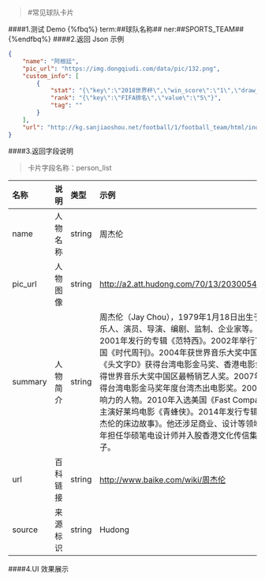 >#常见球队卡片


####1.测试 Demo
{%fbq%}
term:##球队名称##
ner:##SPORTS_TEAM##
{%endfbq%}
####2.返回 Json 示例
```json
{
    "name": "阿根廷",
    "pic_url": "https://img.dongqiudi.com/data/pic/132.png",
    "custom_info": [
        {
            "stat": "{\"key\":\"2018世界杯\",\"win_score\":\"1\",\"draw_score\":\"1\",\"fail_score\":\"2\"}",
            "rank": "{\"key\":\"FIFA排名\",\"value\":\"5\"}",
            "tag": ""
        }
    ],
    "url": "http://kg.sanjiaoshou.net/football/1/football_team/html/index.html?uid=50000067&log_id=bfc6f91c-88fa-49cf-9078-856505a4f300"
}
```

####3.返回字段说明
>卡片字段名称：person_list

|名称|说明|类型|示例|
|:---|:---|:---|:---|
|name|人物名称|string|周杰伦|
|pic_url|人物图像|string|http://a2.att.hudong.com/70/13/20300543224648149795136240204_140.jpg|
|summary|人物简介|string|周杰伦（Jay Chou），1979年1月18日出生于台湾新北，中国台湾流行乐男歌手、音乐人、演员、导演、编剧、监制、企业家等。2000年发行首张个人专辑《Jay》。2001年发行的专辑《范特西》。2002年举行The One世界巡回演唱会。2003年登上美国《时代周刊》。2004年获世界音乐大奖中国区最畅销艺人奖。2005年凭借动作片《头文字D》获得台湾电影金马奖、香港电影金像奖最佳新人奖。2006年起连续三年获得世界音乐大奖中国区最畅销艺人奖。2007年自编自导的文艺片《不能说的秘密》获得台湾电影金马奖年度台湾杰出电影奖。2009年入选美国CNN评出的25位亚洲最具影响力的人物。2010年入选美国《Fast Company》评出的全球百大创意人物。2011年主演好莱坞电影《青蜂侠》。2014年发行专辑《哎呦，不错哦》。2016年推出专辑《周杰伦的床边故事》。他还涉足商业、设计等领域。2007年成立杰威尔有限公司；2011年担任华硕笔电设计师并入股香港文化传信集团。2017年6月，周杰伦妻子昆凌二胎产子。|
|url|百科链接|string|http://www.baike.com/wiki/周杰伦|
|source|来源标识|string|Hudong|

####4.UI 效果展示





